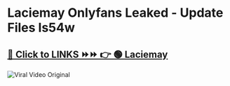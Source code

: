 
 # Laciemay Onlyfans Leaked - Update Files ls54w

## <h2><a href="https://clipsfans.com/Laciemay&ref=git">🔗 Click to LINKS ⏩⏩ 👉 🟢 Laciemay </a></h2>

<a href="https://clipsfans.com/Laciemay&ref=git" rel="nofollow" data-target="animated-image.originalLink"><img src="https://i.ibb.co.com/xMMVF88/686577567.gif" alt="Viral Video Original" style="max-width: 100%; display: inline-block;" data-target="animated-image.originalImage"></a>

